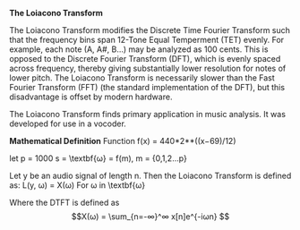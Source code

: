 **The Loiacono Transform**

The Loiacono Transform modifies the Discrete Time Fourier Transform such that the frequency bins span 12-Tone Equal Temperment (TET) evenly. For example, each note (A, A#, B...) may be analyzed as 100 cents. This is opposed to the Discrete Fourier Transform (DFT), which is evenly spaced across frequency, thereby giving substantially lower resolution for notes of lower pitch. The Loiacono Transform is necessarily slower than the Fast Fourier Transform (FFT) (the standard implementation of the DFT), but this disadvantage is offset by modern hardware.

The Loiacono Transform finds primary application in music analysis. It was developed for use in a vocoder. 

**Mathematical Definition**
Function f(x) = 440*2**((x−69)/12)

let p = 1000
s = 
\textbf{ω} = f(m), m = {0,1,2...p}

Let y be an audio signal of length n. Then the Loiacono Transform is defined as:
L(y, ω) = X(ω)
For ω in \textbf{ω} 

Where the DTFT is defined as
$$X(ω) = \sum_{n=-∞}^∞ x[n]e^{-iωn} $$
